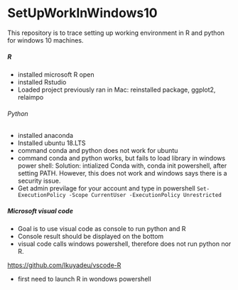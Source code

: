 # SetUpWorkInWindows10
This repository is to trace setting up working environment in R and python for windows 10 machines. 
##### R
- installed microsoft R open
- installed Rstudio
- Loaded project previously ran in Mac: reinstalled package, ggplot2, relaimpo

###### Python
- installed anaconda 
- Installed ubuntu 18.LTS
- command conda and python does not work for ubuntu
- command conda and python works, but fails to load library in windows power shell: Solution: intialized Conda with, 
conda init powershell, after setting PATH. However, this does not work and windows says there is a security issue. 
- Get admin previlage for your account and type in powershell ```Set-ExecutionPolicy -Scope CurrentUser -ExecutionPolicy Unrestricted```


##### Microsoft visual code ####
- Goal is to use visual code as console to run python and R
- Console result should be displayed on the bottom 
- visual code calls windows powershell, therefore does not run python nor R.

https://github.com/Ikuyadeu/vscode-R
- first need to launch R in wondows powershell

